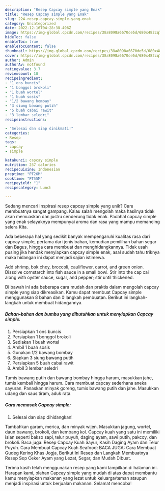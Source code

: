 ```yaml
---
description: "Resep Capcay simple yang Enak"
title: "Resep Capcay simple yang Enak"
slug: 224-resep-capcay-simple-yang-enak
category: Uncategorized
date: 2022-12-16T04:28:38.496Z
image: https://img-global.cpcdn.com/recipes/38a8098a6670de5d/680x482cq70/capcay-simple-foto-resep-utama.jpg
hideToc: false
enableToc: true
enableTocContent: false
thumbnail: https://img-global.cpcdn.com/recipes/38a8098a6670de5d/680x482cq70/capcay-simple-foto-resep-utama.jpg
cover: https://img-global.cpcdn.com/recipes/38a8098a6670de5d/680x482cq70/capcay-simple-foto-resep-utama.jpg
author: Admin
authorAv: notfound
ratingvalue: 3.7
reviewcount: 10
recipeingredient:
- "1 ons buncis"
- "1 bonggol brokoli"
- "1 buah wortel"
- "1 buah sosis"
- "1/2 bawang bombay"
- "3 siung bawang putih"
- "5 buah cabai rawit"
- "3 lembar seledri"
recipeinstructions:

- "Selesai dan siap dinikmati!"
categories:
- Resep
tags:
- capcay
- simple

katakunci: capcay simple 
nutrition: 237 calories
recipecuisine: Indonesian
preptime: "PT26M"
cooktime: "PT55M"
recipeyield: "1"
recipecategory: Lunch

---
```





Sedang mencari inspirasi resep capcay simple yang unik? Cara membuatnya sangat gampang. Kalau salah mengolah maka hasilnya tidak akan memuaskan dan justru cenderung tidak enak. Padahal capcay simple yang enak selayaknya mempunyai aroma dan rasa yang mampu memancing selera Kita.





Ada beberapa hal yang sedikit banyak mempengaruhi kualitas rasa dari capcay simple, pertama dari jenis bahan, kemudian pemilihan bahan segar dan Bagus, hingga cara membuat dan menghidangkannya. Tidak usah pusing jika hendak menyiapkan capcay simple enak,      asal sudah tahu triknya maka hidangan ini dapat menjadi sajian istimewa.














Add shrimp, bok choy, broccoli, cauliflower, carrot, and green onion. Dissolve cornstarch into fish sauce in a small bowl. Stir into the cap cai along with oyster sauce, sugar, and pepper; stir until thickened.






Di bawah ini ada beberapa cara mudah dan praktis dalam mengolah capcay simple yang siap dikreasikan. Kamu dapat membuat Capcay simple menggunakan 8 bahan dan 0 langkah pembuatan. Berikut ini langkah-langkah untuk membuat hidangannya.

<!--inarticleads1-->

##### Bahan-bahan dan bumbu yang dibutuhkan untuk menyiapkan Capcay simple:

1. Persiapkan 1 ons buncis
1. Persiapkan 1 bonggol brokoli
1. Sediakan 1 buah wortel
1. Ambil 1 buah sosis
1. Gunakan 1/2 bawang bombay
1. Siapkan 3 siung bawang putih
1. Persiapkan 5 buah cabai rawit
1. Ambil 3 lembar seledri


Tumis bawang putih dan bawang bombay hingga harum, masukkan jahe, tumis kembali hingga harum. Cara membuat capcay sederhana aneka sayuran. Panaskan minyak goreng, tumis bawang putih dan jahe. Masukkan udang dan saus tiram, aduk rata. 

<!--inarticleads2-->

##### Cara memasak Capcay simple:


1. Selesai dan siap dihidangkan!

Tambahkan garam, merica, dan minyak wijen. Masukkan jagung, wortel, daun bawang, brokoli, dan kembang kol. Capcay kuah yang satu ini memiliki isian seperti bakso sapi, telur puyuh, daging ayam, sawi putih, pakcoy, dan brokoli. Baca juga: Resep Capcay Kuah Sayur, Kasih Daging Ayam dan Telur Puyuh. Cara Membuat Capcay Kuah Seafood: BACA JUGA: Cara Membuat Gudeg Kering Khas Jogja, Berikut Ini Resep dan Langkah Membuatnya Resep Sop Ceker Ayam yang Lezat, Segar, dan Mudah Dibuat. 

Terima kasih telah menggunakan resep yang kami tampilkan di halaman ini. Harapan kami, olahan Capcay simple yang mudah di atas dapat membantu kamu menyiapkan makanan yang lezat untuk keluarga/teman ataupun menjadi inspirasi untuk berjualan makanan. Selamat mencoba!

